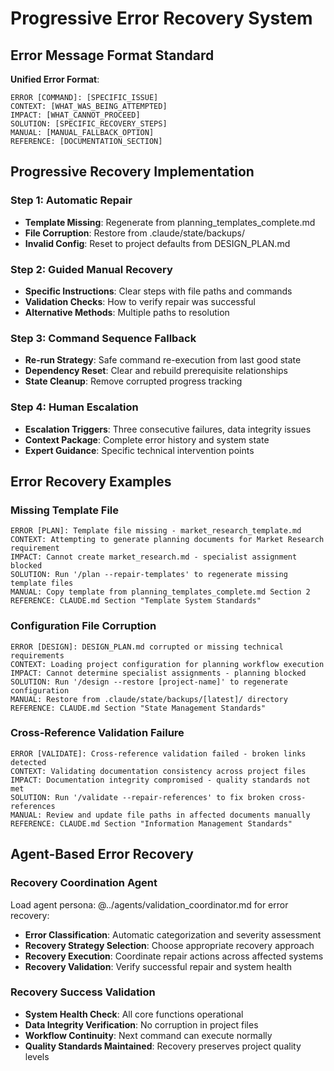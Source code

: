 # Progressive Error Recovery System

## Error Message Format Standard

**Unified Error Format**:
```
ERROR [COMMAND]: [SPECIFIC_ISSUE]
CONTEXT: [WHAT_WAS_BEING_ATTEMPTED]
IMPACT: [WHAT_CANNOT_PROCEED]
SOLUTION: [SPECIFIC_RECOVERY_STEPS]  
MANUAL: [MANUAL_FALLBACK_OPTION]
REFERENCE: [DOCUMENTATION_SECTION]
```

## Progressive Recovery Implementation

### Step 1: Automatic Repair
- **Template Missing**: Regenerate from planning_templates_complete.md
- **File Corruption**: Restore from .claude/state/backups/
- **Invalid Config**: Reset to project defaults from DESIGN_PLAN.md

### Step 2: Guided Manual Recovery
- **Specific Instructions**: Clear steps with file paths and commands
- **Validation Checks**: How to verify repair was successful
- **Alternative Methods**: Multiple paths to resolution

### Step 3: Command Sequence Fallback  
- **Re-run Strategy**: Safe command re-execution from last good state
- **Dependency Reset**: Clear and rebuild prerequisite relationships
- **State Cleanup**: Remove corrupted progress tracking

### Step 4: Human Escalation
- **Escalation Triggers**: Three consecutive failures, data integrity issues
- **Context Package**: Complete error history and system state
- **Expert Guidance**: Specific technical intervention points

## Error Recovery Examples

### Missing Template File
```
ERROR [PLAN]: Template file missing - market_research_template.md
CONTEXT: Attempting to generate planning documents for Market Research requirement  
IMPACT: Cannot create market_research.md - specialist assignment blocked
SOLUTION: Run '/plan --repair-templates' to regenerate missing template files
MANUAL: Copy template from planning_templates_complete.md Section 2
REFERENCE: CLAUDE.md Section "Template System Standards"
```

### Configuration File Corruption
```
ERROR [DESIGN]: DESIGN_PLAN.md corrupted or missing technical requirements
CONTEXT: Loading project configuration for planning workflow execution
IMPACT: Cannot determine specialist assignments - planning blocked
SOLUTION: Run '/design --restore [project-name]' to regenerate configuration
MANUAL: Restore from .claude/state/backups/[latest]/ directory
REFERENCE: CLAUDE.md Section "State Management Standards"
```

### Cross-Reference Validation Failure
```
ERROR [VALIDATE]: Cross-reference validation failed - broken links detected
CONTEXT: Validating documentation consistency across project files
IMPACT: Documentation integrity compromised - quality standards not met
SOLUTION: Run '/validate --repair-references' to fix broken cross-references
MANUAL: Review and update file paths in affected documents manually
REFERENCE: CLAUDE.md Section "Information Management Standards"
```

## Agent-Based Error Recovery

### Recovery Coordination Agent
Load agent persona: @../agents/validation_coordinator.md for error recovery:
- **Error Classification**: Automatic categorization and severity assessment
- **Recovery Strategy Selection**: Choose appropriate recovery approach
- **Recovery Execution**: Coordinate repair actions across affected systems
- **Recovery Validation**: Verify successful repair and system health

### Recovery Success Validation
- **System Health Check**: All core functions operational
- **Data Integrity Verification**: No corruption in project files
- **Workflow Continuity**: Next command can execute normally
- **Quality Standards Maintained**: Recovery preserves project quality levels